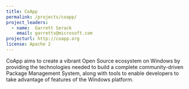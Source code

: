 ```yaml
---
title: CoApp
permalink: /projects/coapp/
project_leaders:
  - name:  Garrett Serack
    email: garretts@microsoft.com
projecturl: http://coapp.org
license: Apache 2
---
```

CoApp aims to create a vibrant Open Source ecosystem on Windows by providing the technologies needed to build a complete community-driven Package Management System, along with tools to enable developers to take advantage of features of the Windows platform.
